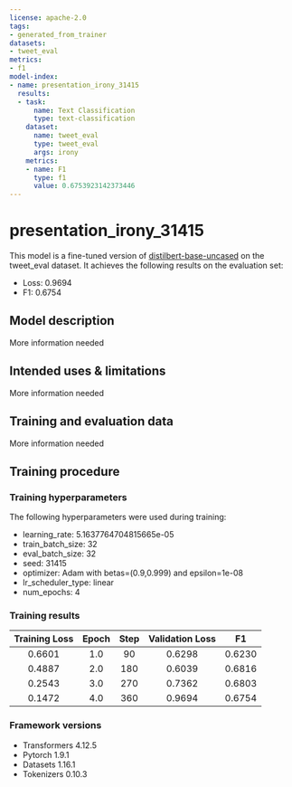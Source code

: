 ```yaml
---
license: apache-2.0
tags:
- generated_from_trainer
datasets:
- tweet_eval
metrics:
- f1
model-index:
- name: presentation_irony_31415
  results:
  - task:
      name: Text Classification
      type: text-classification
    dataset:
      name: tweet_eval
      type: tweet_eval
      args: irony
    metrics:
    - name: F1
      type: f1
      value: 0.6753923142373446
---
```


<!-- This model card has been generated automatically according to the information the Trainer had access to. You
should probably proofread and complete it, then remove this comment. -->

# presentation_irony_31415

This model is a fine-tuned version of [distilbert-base-uncased](https://huggingface.co/distilbert-base-uncased) on the tweet_eval dataset.
It achieves the following results on the evaluation set:
- Loss: 0.9694
- F1: 0.6754

## Model description

More information needed

## Intended uses & limitations

More information needed

## Training and evaluation data

More information needed

## Training procedure

### Training hyperparameters

The following hyperparameters were used during training:
- learning_rate: 5.1637764704815665e-05
- train_batch_size: 32
- eval_batch_size: 32
- seed: 31415
- optimizer: Adam with betas=(0.9,0.999) and epsilon=1e-08
- lr_scheduler_type: linear
- num_epochs: 4

### Training results

| Training Loss | Epoch | Step | Validation Loss | F1     |
|:-------------:|:-----:|:----:|:---------------:|:------:|
| 0.6601        | 1.0   | 90   | 0.6298          | 0.6230 |
| 0.4887        | 2.0   | 180  | 0.6039          | 0.6816 |
| 0.2543        | 3.0   | 270  | 0.7362          | 0.6803 |
| 0.1472        | 4.0   | 360  | 0.9694          | 0.6754 |


### Framework versions

- Transformers 4.12.5
- Pytorch 1.9.1
- Datasets 1.16.1
- Tokenizers 0.10.3
